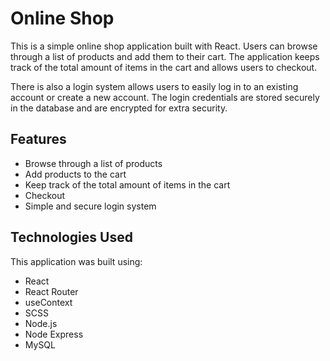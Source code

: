 # **Online Shop**

This is a simple online shop application built with React. Users can browse through a list of products and add them to their cart. The application keeps track of the total amount of items in the cart and allows users to checkout.

There is also a login system allows users to easily log in to an existing account or create a new account. The login credentials are stored securely in the database and are encrypted for extra security.

## **Features**

- Browse through a list of products
- Add products to the cart
- Keep track of the total amount of items in the cart
- Checkout
- Simple and secure login system

## **Technologies Used**

This application was built using:

- React
- React Router
- useContext
- SCSS
- Node.js
- Node Express
- MySQL
